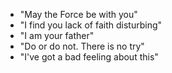 - "May the Force be with you"
- "I find you lack of faith disturbing"
- "I am your father"
- "Do or do not. There is no try"
- "I've got a bad feeling about this"
